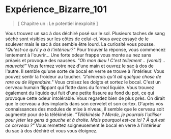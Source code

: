 # Expérience_Bizarre_101
>[ Chapitre un : Le potentiel inexploité ]
>
Vous trouvez un sac à dos déchiré posé sur le sol. Plusieurs taches de sang séché sont visibles sur les côtés de celui-ci. Vous avez essayé de le soulever mais le sac à dos semble être lourd. La curiosité vous pousse.
*"Qu'est-ce qu'il y a à l'intérieur?"*
Pour trouver la réponse, vous commencez lentement à l'ouvrir...
Une forte odeur frappe vous monte au nez sans préavis et provoque des nausées.
*"Oh mon dieu ! C'est tellement .. (vomit) .. mauvais!"*
Vous fermez votre nez d'une main et ouvrez le sac à dos de l'autre. Il semble qu'une sorte de bocal en verre se trouve à l'intérieur. Vous pouvez sentir la froideur au toucher.
*"J'aimerais qu'il ait quelque chose de rare ou de légendaire."*
Vous croisez les doigts et sortez le bocal. C'est un cerveau humain flippant qui flotte dans du formol liquide. Vous trouvez également du liquide qui fuit d'une petite fissure au fond du pot, ce qui provoque cette odeur intolérable. Vous regardez bien de plus près. On dirait que le cerveau a des implants dans son cervelet et son cortex. D'après vos connaissances des modules de mise à niveau, il semble que le cerveau soit augmenté pour de la télékinésie.
*"Télékinésie ? Merde, je pourrais l'utiliser pour jeter les gens à gauche et à droite. Mais pourquoi est-ce ici ? À qui est ce cerveau ?"*
Vous remettez soigneusement le bocal en verre à l'intérieur du sac à dos déchiré et vous vous éloignez.
